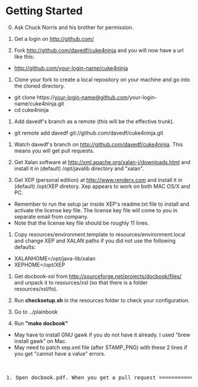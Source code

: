 Getting Started
===============

 0. Ask Chuck Norris and his brother for permission.

 1. Get a login on http://github.com/

 1. Fork http://github.com/davedf/cuke4ninja and you will now have a url like this:
  * http://github.com/your-login-name/cuke4ninja

 1. Clone your fork to create a local repository on your machine and go into the cloned directory.
  * git clone https://your-login-name@github.com/your-login-name/cuke4ninja.git
  * cd cuke4ninja

 1. Add davedf's branch as a remote (this will be the effective trunk).
  * git remote add davedf git://github.com/davedf/cuke4ninja.git

 1. Watch davedf's branch on http://github.com/davedf/cuke4ninja.
    This means you will get pull requests.

 1. Get Xalan software at http://xml.apache.org/xalan-j/downloads.html and install it in (default) /opt/javalib directory and "xalan".

 1. Get XEP (personal edition) at http://www.renderx.com and install it in (default) /opt/XEP diretory. Xep appears to work on both MAC OS/X and PC.
  * Remember to run the setup jar inside XEP's readme.txt file to install and activate the license key file. The license key file will come to you in separate email from company.
  * Note that the license key file should be roughly 11 lines.

 1. Copy resources/environment.template to resources/environment.local and change XEP and XALAN paths if you did not use the following defaults:
  * XALANHOME=/opt/java-lib/xalan
  * XEPHOME=/opt/XEP

 1. Get docbook-xsl from http://sourceforge.net/projects/docbook/files/ and unpack it to resources/xsl (so that there is a folder resources/xsl/fo).

 1. Run **checksetup.sh** in the resources folder to check your configuration.

 1. Go to ../plainbook

 1. Run **"make docbook"**
  * May have to install GNU gawk if you do not have it already. I used "brew install gawk" on Mac.
  * May need to patch xep.xml file (after STAMP_PNG) with these 2 lines if you get "cannot have a value" errors.
<pre>
        <option name="VALIDATE" value="true"/>
        <option name="DISCARD_IF_NOT_VALID" value="false"/>
<pre>

 1. Open docbook.pdf.

When you get a pull request
===========================

 1. Check the status of your clone
  * git status

 1. Add/or checkout until your clone is clean

 1. Pull changes from davedf's branch
  * git pull davedf master

 1. Push the changes to your fork on github
  * git push origin master


When you want to get your changes back to GitHub
================================================

 1. Get the current status
  * git status

 1. Add any new files to the change list
  * git add file-name ...

 1. Add any changed files to the change list and commit
  * git add file-name

    ...

    git commit -m"message"

    or

    commit -a -m"message"

    to commit all changed files

 1. Push the changes to your fork on github
  * git push origin master

If you want the changes to be pulled, send a pull request on github.

Chuck Norris does not need to request a pull, you already have his changes, as he types.
